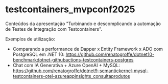 # testcontainers_mvpconf2025
Conteúdos da apresentação "Turbinando e descomplicando a automação de Testes de Integração com Testcontainers".

Exemplos de utilização:
- Comparando a performance de Dapper x Entity Framework x ADO com PostgreSQL em .NET 10: https://github.com/renatogroffe/dotnet10-benchmarkdotnet-githubactions-testcontainers-postgres
- Chat com IA Generativa + Azure OpenAI + MySQL: https://github.com/renatogroffe/dotnet9-semantickernel-mysql-testcontainers-otel-azureappinsights_consultaprodutos
